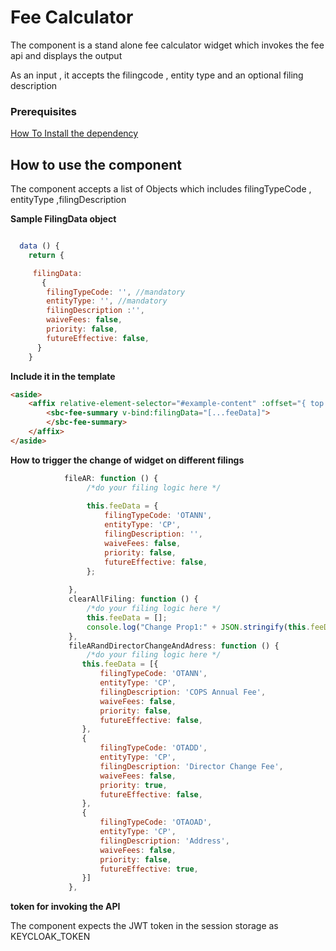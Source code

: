 # Fee Calculator

The component is a stand alone fee calculator widget which invokes the fee api and displays the output

As an input , it accepts the filingcode , entity type and an optional filing description

### Prerequisites

 [How To Install the dependency](../install/README.md) 


 
## How to use the component

The component accepts a list of Objects which includes filingTypeCode , entityType ,filingDescription

**Sample FilingData object** 

```js

  data () {
    return {

     filingData:
       {
        filingTypeCode: '', //mandatory
        entityType: '', //mandatory
        filingDescription :'',
        waiveFees: false,
        priority: false, 
        futureEffective: false,
      }
    }


```

**Include it in the template**

```html 
<aside>
    <affix relative-element-selector="#example-content" :offset="{ top: 120, bottom: 40 }">
        <sbc-fee-summary v-bind:filingData="[...feeData]">
        </sbc-fee-summary>
    </affix>
</aside>

 ```

**How to trigger the change of widget on different filings**

```js
            fileAR: function () {
                 /*do your filing logic here */
 
                 this.feeData = {
                     filingTypeCode: 'OTANN',
                     entityType: 'CP',
                     filingDescription: '',
                     waiveFees: false,
                     priority: false, 
                     futureEffective: false,
                 };
 
             },
             clearAllFiling: function () {
                 /*do your filing logic here */
                 this.feeData = [];
                 console.log("Change Prop1:" + JSON.stringify(this.feeData))
             },
             fileARandDirectorChangeAndAdress: function () {
                 /*do your filing logic here */
                this.feeData = [{
                    filingTypeCode: 'OTANN',
                    entityType: 'CP',
                    filingDescription: 'COPS Annual Fee',
                    waiveFees: false,
                    priority: false, 
                    futureEffective: false,
                },
                {
                    filingTypeCode: 'OTADD',
                    entityType: 'CP',
                    filingDescription: 'Director Change Fee',
                    waiveFees: false,
                    priority: true, 
                    futureEffective: false,
                },
                {
                    filingTypeCode: 'OTAOAD',
                    entityType: 'CP',
                    filingDescription: 'Address',
                    waiveFees: false,
                    priority: false, 
                    futureEffective: true,
                }]
             },
   ```
    
    
**token for invoking the API**

The component expects the JWT token in the session storage  as KEYCLOAK_TOKEN
